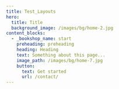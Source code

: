 ```yaml
---
title: Test_Layouts
hero:
  title: Title
  background_image: /images/bg/home-2.jpg
content_blocks:
  - _bookshop_name: start
    preheading: preheading
    heading: Heading
    text: Something about this page...
    image_path: /images/bg/home-7.jpg
    button:
      text: Get started
      url: /contact/
---
```

